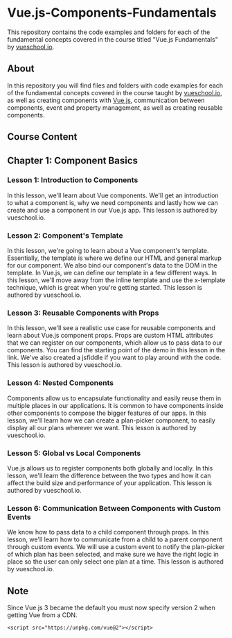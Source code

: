 # Vue.js-Components-Fundamentals

This repository contains the code examples and folders for each of the fundamental concepts covered in the course titled "Vue.js Fundamentals" by [vueschool.io](https://vueschool.io/).

## About
In this repository you will find files and folders with code examples for each of the fundamental concepts covered in the course taught by [vueschool.io](https://vueschool.io/), as well as creating components with [Vue.js](https://vuejs.org/), communication between components, event and property management, as well as creating reusable components.

## Course Content

## Chapter 1: Component Basics
### Lesson 1: Introduction to Components
In this lesson, we'll learn about Vue components. We'll get an introduction to what a component is, why we need components and lastly how we can create and use a component in our Vue.js app. This lesson is authored by vueschool.io.

### Lesson 2: Component's Template
In this lesson, we're going to learn about a Vue component's template. Essentially, the template is where we define our HTML and general markup for our component. We also bind our component's data to the DOM in the template. In Vue.js, we can define our template in a few different ways. In this lesson, we'll move away from the inline template and use the x-template technique, which is great when you're getting started. This lesson is authored by vueschool.io.

### Lesson 3: Reusable Components with Props
In this lesson, we'll see a realistic use case for reusable components and learn about Vue.js component props. Props are custom HTML attributes that we can register on our components, which allow us to pass data to our components. You can find the starting point of the demo in this lesson in the link. We've also created a jsfiddle if you want to play around with the code. This lesson is authored by vueschool.io.

### Lesson 4: Nested Components
Components allow us to encapsulate functionality and easily reuse them in multiple places in our applications. It is common to have components inside other components to compose the bigger features of our apps. In this lesson, we'll learn how we can create a plan-picker component, to easily display all our plans wherever we want. This lesson is authored by vueschool.io.

### Lesson 5: Global vs Local Components
Vue.js allows us to register components both globally and locally. In this lesson, we'll learn the difference between the two types and how it can affect the build size and performance of your application. This lesson is authored by vueschool.io.

### Lesson 6: Communication Between Components with Custom Events
We know how to pass data to a child component through props. In this lesson, we'll learn how to communicate from a child to a parent component through custom events. We will use a custom event to notify the plan-picker of which plan has been selected, and make sure we have the right logic in place so the user can only select one plan at a time. This lesson is authored by vueschool.io.

## Note
Since Vue.js 3 became the default you must now specify version 2 when getting Vue from a CDN.
```
<script src="https://unpkg.com/vue@2"></script>
```
